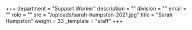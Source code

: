 +++
department = "Support Worker"
description = ""
division = ""
email = ""
role = ""
src = "/uploads/sarah-humpston-2021.jpg"
title = "Sarah Humpston"
weight = 33
_template = "staff"
+++

